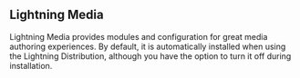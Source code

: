 ## Lightning Media
Lightning Media provides modules and configuration for great media authoring
experiences. By default, it is automatically installed when using the Lightning
Distribution, although you have the option to turn it off during installation.


